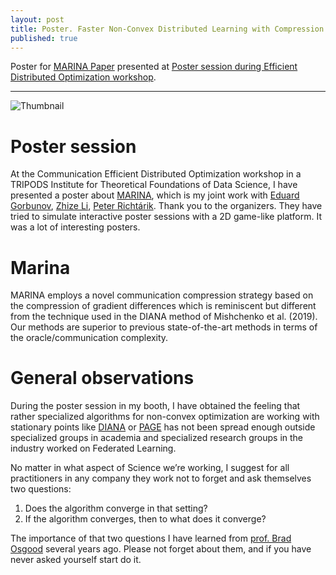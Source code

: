 ```yaml
---
layout: post
title: Poster. Faster Non-Convex Distributed Learning with Compression.
published: true
---
```


<!--<p style="text-align: center;">--> 
Poster for <a href="https://arxiv.org/abs/2102.07845">MARINA Paper</a>  presented at <a href="https://sites.google.com/ucsd.edu/cedo/posters">Poster session during Efficient Distributed Optimization workshop</a>.
<!--</p>-->


---

![Thumbnail](https://burlachenkok.github.io/materials/Marina_thumbnail.png)

# Poster session

At the Communication Efficient Distributed Optimization workshop in a TRIPODS Institute for Theoretical Foundations of Data Science, I have presented a poster about [MARINA](https://arxiv.org/abs/2102.07845), which is my joint work with  [Eduard Gorbunov](https://eduardgorbunov.github.io/), [Zhize Li](https://zhizeli.github.io/), [Peter Richtárik](https://richtarik.org/). Thank you to the organizers. They have tried to simulate interactive poster sessions with a 2D game-like platform. It was a lot of interesting posters. 

# Marina

MARINA employs a novel communication compression strategy based on the compression of gradient differences which is reminiscent but different from the technique used in the DIANA method of Mishchenko et al. (2019). Our methods are superior to previous state-of-the-art methods in terms of the oracle/communication complexity. 

# General observations

During the poster session in my booth, I have obtained the feeling that rather specialized algorithms for non-convex optimization are working with stationary points like [DIANA](https://arxiv.org/pdf/1904.05115.pdf) or [PAGE](https://arxiv.org/abs/2008.10898) has not been spread enough outside specialized groups in academia and specialized research groups in the industry worked on Federated Learning. 

No matter in what aspect of Science we’re working, I suggest for all practitioners in any company they work not to forget and ask themselves two questions:

1. Does the algorithm converge in that setting?
2. If the algorithm converges, then to what does it converge?

The importance of that two questions I have learned from [prof. Brad Osgood](https://profiles.stanford.edu/brad-osgood) several years ago. 
Please not forget about them, and if you have never asked yourself start do it.
